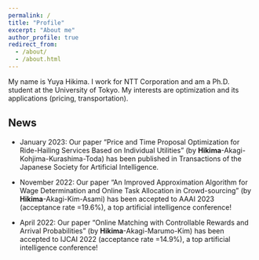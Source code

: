 ```yaml
---
permalink: /
title: "Profile"
excerpt: "About me"
author_profile: true
redirect_from: 
  - /about/
  - /about.html
---
```


My name is Yuya Hikima. I work for NTT Corporation and am a Ph.D. student at the University of Tokyo.
My interests are optimization and its applications (pricing, transportation).

## News
- January 2023: Our paper “Price and Time Proposal Optimization for Ride-Hailing Services Based on Individual Utilities” (by **Hikima**-Akagi-Kohjima-Kurashima-Toda) has been published in Transactions of the Japanese Society for Artificial Intelligence.

- November 2022: Our paper “An Improved Approximation Algorithm for Wage Determination and Online Task Allocation in Crowd-sourcing” (by **Hikima**-Akagi-Kim-Asami) has been accepted to AAAI 2023 (acceptance rate =19.6%), a top artificial intelligence conference! 

- April 2022: Our paper “Online Matching with Controllable Rewards and Arrival Probabilities” (by **Hikima**-Akagi-Marumo-Kim) has been accepted to IJCAI 2022 (acceptance rate =14.9%), a top artificial intelligence conference!
